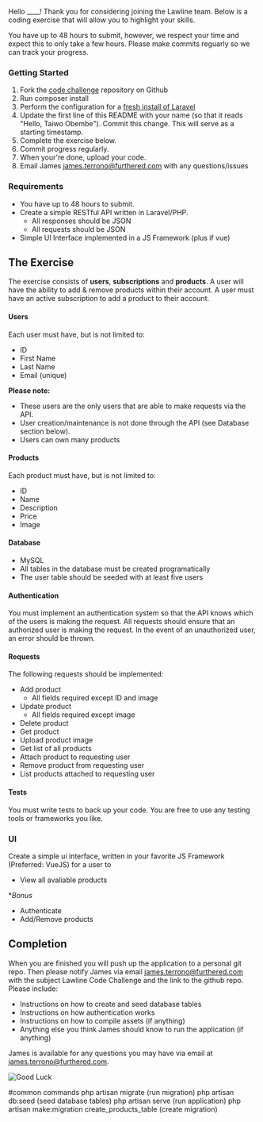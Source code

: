 Hello ____! Thank you for considering joining the Lawline team. Below is a coding exercise that will allow you
to highlight your skills.

You have up to 48 hours to submit, however, we respect your time and expect this to only take a few hours. Please make
commits reguarly so we can track your progress.

### Getting Started

1. Fork the [code challenge](https://github.com/furthered/code-test) repository on Github
2. Run composer install
3. Perform the configuration for a [fresh install of Laravel](https://laravel.com/docs/7.x)
4. Update the first line of this README with your name (so that it reads "Hello, Taiwo Obembe"). Commit this change. This
will serve as a starting timestamp.
5. Complete the exercise below.
6. Commit progress regularly.
7. When your're done, upload your code.
8. Email James [james.terrono@furthered.com](mailto:james.terrono@furthered.com) with any questions/issues

### Requirements

- You have up to 48 hours to submit.
- Create a simple RESTful API written in Laravel/PHP.
    - All responses should be JSON
    - All requests should be JSON
- Simple UI Interface implemented in a JS Framework (plus if vue)

## The Exercise

The exercise consists of **users**, **subscriptions** and **products**. A user will have the ability to add & remove
products within their account. A user must have an active subscription to add a product to their account.

#### Users

Each user must have, but is not limited to:

- ID
- First Name
- Last Name
- Email (unique)

**Please note:**

- These users are the only users that are able to make requests via the API.
- User creation/maintenance is not done through the API (see Database section below).
- Users can own many products

#### Products

Each product must have, but is not limited to:

- ID
- Name
- Description
- Price
- Image

#### Database

- MySQL
- All tables in the database must be created programatically
- The user table should be seeded with at least five users

#### Authentication

You must implement an authentication system so that the API knows which of the users is making the request. All requests should ensure that an authorized user is making the request. In the event of an unauthorized user, an error should be thrown.

#### Requests

The following requests should be implemented:

- Add product
    - All fields required except ID and image
- Update product
    - All fields required except image
- Delete product
- Get product
- Upload product image
- Get list of all products
- Attach product to requesting user
- Remove product from requesting user
- List products attached to requesting user

#### Tests

You must write tests to back up your code. You are free to use any testing tools or frameworks you like.

### UI

Create a simple ui interface, written in your favorite JS Framework (Preferred: VueJS) for a user to

- View all avaliable products

**Bonus*
- Authenticate
- Add/Remove products


## Completion

When you are finished you will push up the application to a personal git repo. Then please notify James via email
[james.terrono@furthered.com](mailto:james.terrono@furthered.com?subject=Lawline%20Code%20Challenge) with the subject Lawline Code Challenge and the link to the github repo. Please include:

- Instructions on how to create and seed database tables
- Instructions on how authentication works
- Instructions on how to compile assets (if anything)
- Anything else you think James should know to run the application (if anything)

James is available for any questions you may have via email at james.terrono@furthered.com.

![Good Luck](http://www.reactiongifs.us/wp-content/uploads/2014/01/good_luck_morgan_freeman.gif)


#common commands
php artisan migrate (run migration)
php artisan db:seed (seed database tables)
php artisan serve (run application)
php artisan make:migration create_products_table (create migration)


